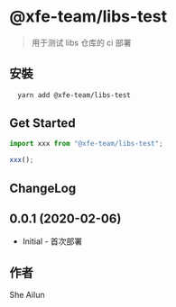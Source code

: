 # @xfe-team/libs-test

> 用于测试 libs 仓库的 ci 部署

## 安裝

```bash
  yarn add @xfe-team/libs-test
```

## Get Started

```javascript
import xxx from "@xfe-team/libs-test";

xxx();
```

## ChangeLog

## 0.0.1 (2020-02-06)

- Initial - 首次部署

## 作者
She Ailun
